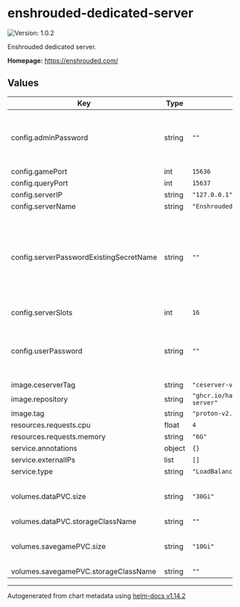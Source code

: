 # enshrouded-dedicated-server

![Version: 1.0.2](https://img.shields.io/badge/Version-1.0.2-informational?style=flat-square)

Enshrouded dedicated server.

**Homepage:** <https://enshrouded.com/>

## Values

| Key | Type | Default | Description |
|-----|------|---------|-------------|
| config.adminPassword | string | `""` | Admin password. If not set, password will be generated randomly. |
| config.gamePort | int | `15636` |  |
| config.queryPort | int | `15637` |  |
| config.serverIP | string | `"127.0.0.1"` | Server IP |
| config.serverName | string | `"Enshrouded Server"` | Server name |
| config.serverPasswordExistingSecretName | string | `""` | Existing secret name for server password. Must contain key named "password". If set `serverPassword` will be ignored. |
| config.serverSlots | int | `16` | Number of server slots |
| config.userPassword | string | `""` | Server password. If not set, password will be generated randomly. |
| image.ceserverTag | string | `"ceserver-v2.1.6"` |  |
| image.repository | string | `"ghcr.io/hartmanfrost/enshrouded-server"` |  |
| image.tag | string | `"proton-v2.1.6"` |  |
| resources.requests.cpu | float | `4` |  |
| resources.requests.memory | string | `"6G"` |  |
| service.annotations | object | `{}` |  |
| service.externalIPs | list | `[]` |  |
| service.type | string | `"LoadBalancer"` |  |
| volumes.dataPVC.size | string | `"30Gi"` | Size of the persistent volume for gamedata |
| volumes.dataPVC.storageClassName | string | `""` |  |
| volumes.savegamePVC.size | string | `"10Gi"` | Size of the persistent volume for savegames |
| volumes.savegamePVC.storageClassName | string | `""` |  |

----------------------------------------------
Autogenerated from chart metadata using [helm-docs v1.14.2](https://github.com/norwoodj/helm-docs/releases/v1.14.2)

